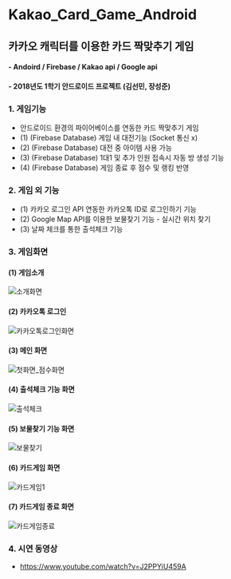 # Kakao_Card_Game_Android
## 카카오 캐릭터를 이용한 카드 짝맞추기 게임 
#### - Andoird / Firebase / Kakao api / Google api 
#### - 2018년도 1학기 안드로이드 프로젝트 (김선민, 장성준)

### 1. 게임기능   
- 안드로이드 환경의 파이어베이스를 연동한 카드 짝맞추기 게임
- (1) (Firebase Database) 게임 내 대전기능 (Socket 통신 x)
- (2) (Firebase Database) 대전 중 아이템 사용 가능
- (3) (Firebase Database) 1대1 및 추가 인원 접속시 자동 방 생성 기능
- (4) (Firebase Database) 게임 종료 후 점수 및 랭킹 반영   

### 2. 게임 외 기능
- (1) 카카오 로그인 API 연동한 카카오톡 ID로 로그인하기 기능
- (2) Google Map API를 이용한 보물찾기 기능 - 실시간 위치 찾기
- (3) 날짜 체크를 통한 출석체크 기능

### 3. 게임화면
#### (1) 게임소개
![소개화면](./readme_image/소개화면.PNG)

#### (2) 카카오톡 로그인
![카카오톡로그인화면](./readme_image/카카오톡로그인화면.png)

#### (3) 메인 화면
![첫화면_점수화면](./readme_image/첫화면_점수화면.png)

#### (4) 출석체크 기능 화면
![출석체크](./readme_image/출석체크.png)

#### (5) 보물찾기 기능 화면
![보물찾기](./readme_image/보물찾기.png)

#### (6) 카드게임 화면
![카드게임1](./readme_image/카드게임1.png)

#### (7) 카드게임 종료 화면
![카드게임종료](./readme_image/카드게임종료.png)

### 4. 시연 동영상
- https://www.youtube.com/watch?v=J2PPYiU459A

